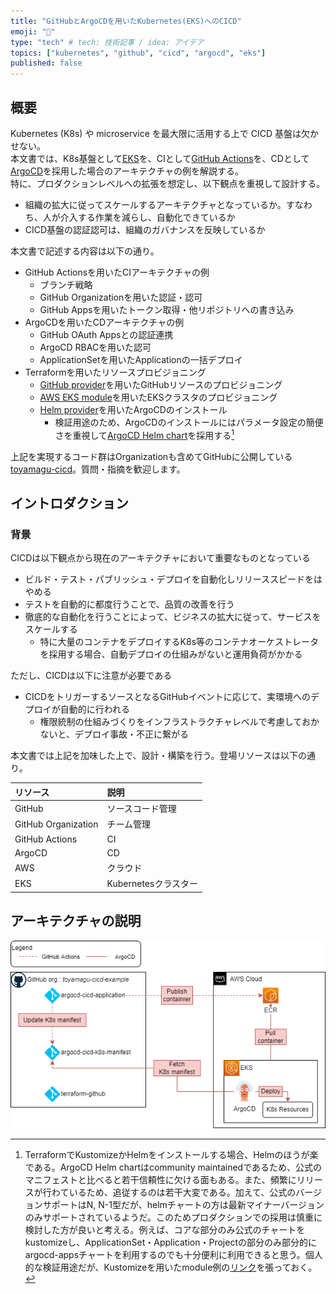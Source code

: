 ```yaml
---
title: "GitHubとArgoCDを用いたKubernetes(EKS)へのCICD"
emoji: "🌸"
type: "tech" # tech: 技術記事 / idea: アイデア
topics: ["kubernetes", "github", "cicd", "argocd", "eks"]
published: false
---
```


## 概要

Kubernetes (K8s) や microservice を最大限に活用する上で CICD 基盤は欠かせない。  
本文書では、K8s基盤として[EKS][eks]を、CIとして[GitHub Actions][github-actions]を、CDとして[ArgoCD][argocd]を採用した場合のアーキテクチャの例を解説する。  
特に、プロダクションレベルへの拡張を想定し、以下観点を重視して設計する。

- 組織の拡大に従ってスケールするアーキテクチャとなっているか。すなわち、人が介入する作業を減らし、自動化できているか
- CICD基盤の認証認可は、組織のガバナンスを反映しているか

本文書で記述する内容は以下の通り。

- GitHub Actionsを用いたCIアーキテクチャの例
  - ブランチ戦略
  - GitHub Organizationを用いた認証・認可
  - GitHub Appsを用いたトークン取得・他リポジトリへの書き込み
- ArgoCDを用いたCDアーキテクチャの例
  - GitHub OAuth Appsとの認証連携
  - ArgoCD RBACを用いた認可
  - ApplicationSetを用いたApplicationの一括デプロイ
- Terraformを用いたリソースプロビジョニング
  - [GitHub provider][terraform-github-provider]を用いたGitHubリソースのプロビジョニング
  - [AWS EKS module][terraform-eks-module]を用いたEKSクラスタのプロビジョニング
  - [Helm provider][terraform-helm-provider]を用いたArgoCDのインストール
    - 検証用途のため、ArgoCDのインストールにはパラメータ設定の簡便さを重視して[ArgoCD Helm chart][argocd-helm]を採用する[^argocd-helm]

上記を実現するコード群はOrganizationも含めてGitHubに公開している[toyamagu-cicd]。質問・指摘を歓迎します。

## イントロダクション

### 背景

CICDは以下観点から現在のアーキテクチャにおいて重要なものとなっている

- ビルド・テスト・パブリッシュ・デプロイを自動化しリリーススピードをはやめる
- テストを自動的に都度行うことで、品質の改善を行う
- 徹底的な自動化を行うことによって、ビジネスの拡大に従って、サービスをスケールする
  - 特に大量のコンテナをデプロイするK8s等のコンテナオーケストレータを採用する場合、自動デプロイの仕組みがないと運用負荷がかかる

ただし、CICDは以下に注意が必要である

- CICDをトリガーするソースとなるGitHubイベントに応じて、実環境へのデプロイが自動的に行われる
  - 権限統制の仕組みづくりをインフラストラクチャレベルで考慮しておかないと、デプロイ事故・不正に繋がる

本文書では上記を加味した上で、設計・構築を行う。登場リソースは以下の通り。

| リソース            | 説明                 |
| :------------------ | :------------------- |
| GitHub              | ソースコード管理     |
| GitHub Organization | チーム管理           |
| GitHub Actions      | CI                   |
| ArgoCD              | CD                   |
| AWS                 | クラウド             |
| EKS                 | Kubernetesクラスター |

## アーキテクチャの説明

![cicd-overall-architecture](/images/cicd-eks-github-argocd/cicd-pipelinie.drawio.png)

[^argocd-helm]: TerraformでKustomizeかHelmをインストールする場合、Helmのほうが楽である。ArgoCD Helm chartはcommunity maintainedであるため、公式のマニフェストと比べると若干信頼性に欠ける面もある。また、頻繁にリリースが行わているため、追従するのは若干大変である。加えて、公式のバージョンサポートはN, N-1型だが、helmチャートの方は最新マイナーバージョンのみサポートされているようだ。このためプロダクションでの採用は慎重に検討した方が良いと考える。例えば、コアな部分のみ公式のチャートをkustomizeし、ApplicationSet・Application・Projectの部分のみ部分的にargocd-appsチャートを利用するのでも十分便利に利用できると思う。個人的な検証用途だが、Kustomizeを用いたmodule例の[リンク](https://github.com/toyamagu-2021/terraform-argocd-kustomize)を張っておく。

[eks]: https://aws.amazon.com/jp/eks/
[github-actions]: https://github.com/features/actions
[argocd]: https://argo-cd.readthedocs.io/en/stable/
[terraform-github-provider]: https://registry.terraform.io/providers/integrations/github/latest/docs
[terraform-eks-module]: https://registry.terraform.io/modules/terraform-aws-modules/eks/aws/latest
[terraform-helm-provider]: https://registry.terraform.io/providers/integrations/github/latest/docs
[argocd-helm]: https://github.com/argoproj/argo-helm
[toyamagu-cicd]: https://github.com/toyamagu-cicd

